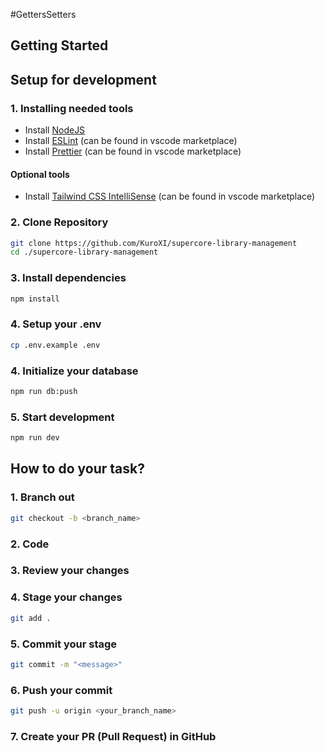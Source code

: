 #GettersSetters

## Getting Started

## Setup for development

### 1. Installing needed tools

- Install [NodeJS](https://nodejs.org/en)
- Install [ESLint](https://marketplace.visualstudio.com/items?itemName=dbaeumer.vscode-eslint) (can be found in vscode marketplace)
- Install [Prettier](https://marketplace.visualstudio.com/items?itemName=esbenp.prettier-vscode) (can be found in vscode marketplace)

#### Optional tools
- Install [Tailwind CSS IntelliSense](https://marketplace.visualstudio.com/items?itemName=bradlc.vscode-tailwindcss) (can be found in vscode marketplace)

### 2. Clone Repository

```bash
git clone https://github.com/KuroXI/supercore-library-management
cd ./supercore-library-management
```

### 3. Install dependencies

```bash
npm install
```

### 4. Setup your .env

```bash
cp .env.example .env
```

### 4. Initialize your database

```bash
npm run db:push
```

### 5. Start development

```bash
npm run dev
```

## How to do your task?

### 1. Branch out

```bash
git checkout -b <branch_name>
```

### 2. Code

### 3. Review your changes

### 4. Stage your changes

```bash
git add .
```

### 5. Commit your stage

```bash
git commit -m "<message>"
```

### 6. Push your commit

```bash
git push -u origin <your_branch_name>
```

### 7. Create your PR (Pull Request) in GitHub
